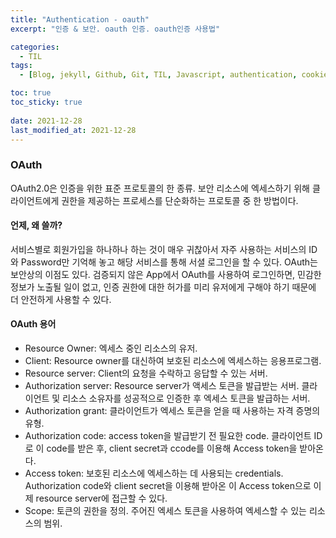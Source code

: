 ```yaml
---
title: "Authentication - oauth"
excerpt: "인증 & 보안. oauth 인증. oauth인증 사용법"

categories:
  - TIL
tags:
  - [Blog, jekyll, Github, Git, TIL, Javascript, authentication, cookie, session, Node.js, 인증서, 보안, 쿠키, 세션, token, 토큰, oauth]

toc: true
toc_sticky: true
 
date: 2021-12-28
last_modified_at: 2021-12-28
---
```


### OAuth
OAuth2.0은 인증을 위한 표준 프로토콜의 한 종류. 보안 리소스에 엑세스하기 위해 클라이언트에게 권한을 제공하는 프로세스를 단순화하는 프로토콜 중 한 방법이다.

#### 언제, 왜 쓸까?
서비스별로 회원가입을 하나하나 하는 것이 매우 귀찮아서 자주 사용하는 서비스의 ID 와 Password만 기억해 놓고 해당 서비스를 통해 서셜 로그인을 할 수 있다.
OAuth는 보안상의 이점도 있다. 검증되지 않은 App에서 OAuth를 사용하여 로그인하면, 민감한 정보가 노출될 일이 없고, 인증 권한에 대한 허가를 미리 유저에게 구해야 하기 때문에 더 안전하게 사용할 수 있다.

#### OAuth 용어
* Resource Owner: 엑세스 중인 리소스의 유저.
* Client: Resource owner를 대신하여 보호된 리소스에 엑세스하는 응용프로그램.
* Resource server: Client의 요청을 수락하고 응답할 수 있는 서버.
* Authorization server: Resource server가 액세스 토큰을 발급받는 서버. 클라이언트 및 리소스 소유자를 성공적으로 인증한 후 엑세스 토큰을 발급하는 서버.
* Authorization grant: 클라이언트가 엑세스 토큰을 얻을 때 사용하는 자격 증명의 유형.
* Authorization code: access token을 발급받기 전 필요한 code. 클라이언트 ID로 이 code를 받은 후, client secret과 ccode를 이용해 Access token을 받아온다.
* Access token: 보호된 리소스에 엑세스하는 데 사용되는 credentials. Authorization code와 client secret을 이용해 받아온 이 Access token으로 이제 resource server에 접근할 수 있다.
* Scope: 토큰의 권한을 정의. 주어진 엑세스 토큰을 사용하여 엑세스할 수 있는 리소스의 범위.
